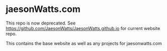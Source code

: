 # jaesonWatts.com
This repo is now deprecated. See https://github.com/JaesonWatts/JaesonWatts.github.io for current website repo.

This contains the base website as well as any projects for jaesonwatts.com



